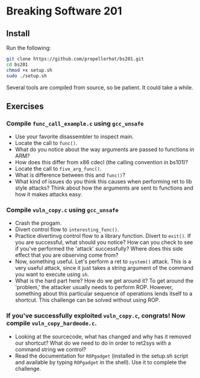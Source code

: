 # Breaking Software 201

## Install
Run the following:

```bash
git clone https://github.com/propellerhat/bs201.git
cd bs201
chmod +x setup.sh
sudo ./setup.sh
```

Several tools are compiled from source, so be patient. It could take a while.

## Exercises

### Compile `func_call_example.c` using `gcc_unsafe`
 * Use your favorite disassembler to inspect main.
 * Locate the call to `func()`.
 * What do you notice about the way arguments are passed to functions in ARM?
 * How does this differ from x86 cdecl (the calling convention in bs101)?
 * Locate the call to `five_arg_func()`.
 * What is difference between this and `func()`?
 * What kind of issues do you think this causes when performing ret to lib style attacks? Think about how the arguments are sent to functions and how it makes attacks easy.
### Compile `vuln_copy.c` using `gcc_unsafe`
 * Crash the progam.
 * Divert control flow to `interesting_func()`.
 * Practice divertinvg control flow to a library function. Divert to `exit()`. If you are successful, what should you notice? How can you check to see if you've performed the 'attack' successfully? Where does this side effect that you are observing come from?
 * Now, something useful. Let's perform a ret to `system()` attack. This is a very useful attack, since it just takes a string argument of the command you want to execute using `sh`.
 * What is the hard part here? How do we get around it? To get around the 'problem,' the attacker usually needs to perform ROP. However, something about this particular sequence of operations lends itself to a shortcut. This challenge can be solved without using ROP.
### If you've successfully exploited `vuln_copy.c`, congrats! Now compile `vuln_copy_hardmode.c`.
 * Looking at the sourcecode, what has changed and why has it removed our shortcut? What do we need to do in order to ret2sys with a command string we control?
 * Read the documentation for `ROPgadget` (installed in the setup.sh script and available by typing `ROPgadget` in the shell). Use it to complete the challenge.
